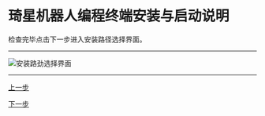 # 琦星机器人编程终端安装与启动说明
检查完毕点击下一步进入安装路径选择界面。

---

![安装路劲选择界面](src\安装路径选择界面.jpg)

---
[上一步](D:\用户说明文档\琦星机器人编程终端安装与启动说明\instruction-3.html)

[下一步](D:\用户说明文档\琦星机器人编程终端安装与启动说明\instruction-5.html)